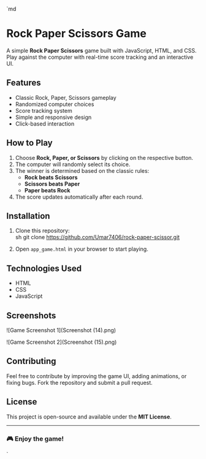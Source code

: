 `md
# Rock Paper Scissors Game  

A simple **Rock Paper Scissors** game built with JavaScript, HTML, and CSS. Play against the computer with real-time score tracking and an interactive UI.  

## Features  
- Classic Rock, Paper, Scissors gameplay  
- Randomized computer choices  
- Score tracking system  
- Simple and responsive design  
- Click-based interaction  

## How to Play  
1. Choose **Rock, Paper, or Scissors** by clicking on the respective button.  
2. The computer will randomly select its choice.  
3. The winner is determined based on the classic rules:  
   - **Rock beats Scissors**  
   - **Scissors beats Paper**  
   - **Paper beats Rock**  
4. The score updates automatically after each round.  

## Installation  
1. Clone this repository:  
   sh
   git clone https://github.com/Umar7406/rock-paper-scissor.git
     
2. Open `app_game.html` in your browser to start playing.  

## Technologies Used  
- HTML  
- CSS  
- JavaScript  

## Screenshots 
![Game Screenshot 1](Screenshot (14).png)

![Game Screenshot 2](Screenshot (15).png)
  
## Contributing  
Feel free to contribute by improving the game UI, adding animations, or fixing bugs. Fork the repository and submit a pull request.  

## License  
This project is open-source and available under the **MIT License**.  

---
### 🎮 Enjoy the game!
`
